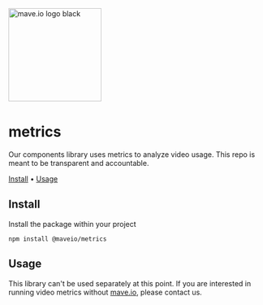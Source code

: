 <div>
<br />
<p style="padding: 4px 0;">
  <a href="https://mave.io">
    <img src="https://mave.io/images/logo.svg" alt="mave.io logo black" style="width: 183px;">
  </a>
</p>

# metrics

Our components library uses metrics to analyze video usage. This repo is meant to be transparent and accountable.


[Install](#install) •
[Usage](#usage)


## Install

Install the package within your project

```
npm install @maveio/metrics
```

## Usage

This library can't be used separately at this point. If you are interested in running video metrics without [mave.io](https://mave.io), please contact us.